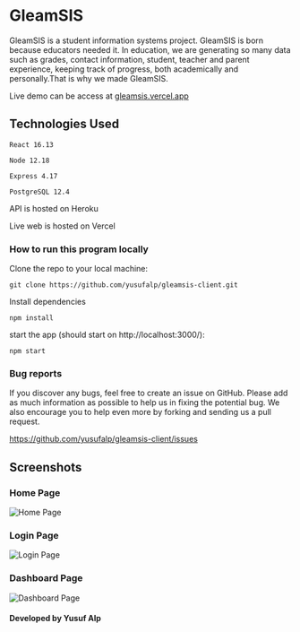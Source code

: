 # GleamSIS

GleamSIS is a student information systems project. GleamSIS is born because educators needed it. In education, we are generating so many data such as grades, contact information, student, teacher and parent experience, keeping track of progress, both academically and personally.That is why we made GleamSIS.

Live demo can be access at [gleamsis.vercel.app](https://gleamsis.vercel.app/)

## Technologies Used
`React 16.13`

`Node 12.18`

`Express 4.17`

`PostgreSQL 12.4`

API is hosted on Heroku

Live web is hosted on Vercel


### How to run this program locally

Clone the repo to your local machine:

```
git clone https://github.com/yusufalp/gleamsis-client.git
```

Install dependencies

```
npm install
```

start the app (should start on http://localhost:3000/):

```
npm start
```

### Bug reports

If you discover any bugs, feel free to create an issue on GitHub. Please add as much information as
possible to help us in fixing the potential bug. We also encourage you to help even more by forking and
sending us a pull request.

https://github.com/yusufalp/gleamsis-client/issues


## Screenshots
### Home Page
![Home Page](https://i.ibb.co/PjVRChW/home-page.png)

### Login Page
![Login Page](https://i.ibb.co/wSwPdb8/login-page.png)

### Dashboard Page
![Dashboard Page](https://i.ibb.co/vHgxtCD/dash-page.png)


#### Developed by Yusuf Alp